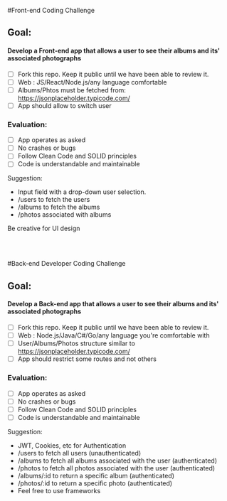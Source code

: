 #Front-end Coding Challenge

## Goal:

#### Develop a Front-end app that allows a user to see their albums and its' associated photographs

- [ ] Fork this repo. Keep it public until we have been able to review it.
- [ ] Web : JS/React/Node.js/any language comfortable
- [ ] Albums/Phtos must be fetched from: https://jsonplaceholder.typicode.com/
- [ ] App should allow to switch user

### Evaluation:
- [ ] App operates as asked
- [ ] No crashes or bugs
- [ ] Follow Clean Code and SOLID principles
- [ ] Code is understandable and maintainable

Suggestion: 
- Input field with a drop-down user selection.
- /users to fetch the users
- /albums to fetch the albums
- /photos associated with albums

Be creative for UI design 

<br/><br/>

#Back-end Developer Coding Challenge

## Goal:

#### Develop a Back-end app that allows a user to see their albums and its' associated photographs

- [ ] Fork this repo. Keep it public until we have been able to review it.
- [ ] Web : Node.js/Java/C#/Go/any language you're comfortable with
- [ ] User/Albums/Photos structure similar to https://jsonplaceholder.typicode.com/
- [ ] App should restrict some routes and not others

### Evaluation:
- [ ] App operates as asked
- [ ] No crashes or bugs
- [ ] Follow Clean Code and SOLID principles
- [ ] Code is understandable and maintainable

Suggestion: 
- JWT, Cookies, etc for Authentication
- /users to fetch all users (unauthenticated)
- /albums to fetch all albums associated with the user (authenticated)
- /photos to fetch all photos associated with the user (authenticated)
- /albums/:id to return a specific album (authenticated)
- /photos/:id to return a specific photo (authenticated)
- Feel free to use frameworks
